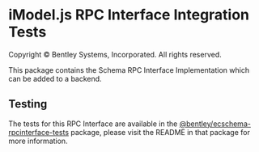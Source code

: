 ﻿# iModel.js RPC Interface Integration Tests

Copyright © Bentley Systems, Incorporated. All rights reserved.

This package contains the Schema RPC Interface Implementation which can be added to a backend.

## Testing

The tests for this RPC Interface are available in the [@bentley/ecschema-rpcinterface-tests](../../../full-stack-tests/ecschema-rpc-interface) package, please visit the README in that package for more information.
